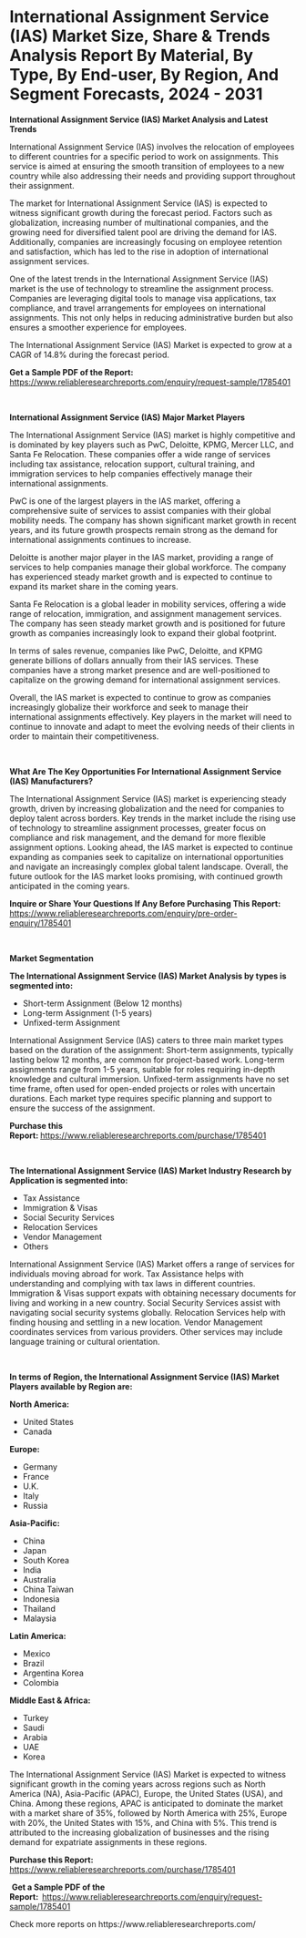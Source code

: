 <p><h1>International Assignment Service (IAS) Market Size, Share & Trends Analysis Report By Material, By Type, By End-user, By Region, And Segment Forecasts, 2024 - 2031</h1></p><p><strong>International Assignment Service (IAS) Market Analysis and Latest Trends</strong></p>
<p><p>International Assignment Service (IAS) involves the relocation of employees to different countries for a specific period to work on assignments. This service is aimed at ensuring the smooth transition of employees to a new country while also addressing their needs and providing support throughout their assignment.</p><p>The market for International Assignment Service (IAS) is expected to witness significant growth during the forecast period. Factors such as globalization, increasing number of multinational companies, and the growing need for diversified talent pool are driving the demand for IAS. Additionally, companies are increasingly focusing on employee retention and satisfaction, which has led to the rise in adoption of international assignment services.</p><p>One of the latest trends in the International Assignment Service (IAS) market is the use of technology to streamline the assignment process. Companies are leveraging digital tools to manage visa applications, tax compliance, and travel arrangements for employees on international assignments. This not only helps in reducing administrative burden but also ensures a smoother experience for employees.</p><p>The International Assignment Service (IAS) Market is expected to grow at a CAGR of 14.8% during the forecast period.</p></p>
<p><strong>Get a Sample PDF of the Report:&nbsp;</strong> <a href="https://www.reliableresearchreports.com/enquiry/request-sample/1785401">https://www.reliableresearchreports.com/enquiry/request-sample/1785401</a></p>
<p>&nbsp;</p>
<p><strong>International Assignment Service (IAS) Major Market Players</strong></p>
<p><p>The International Assignment Service (IAS) market is highly competitive and is dominated by key players such as PwC, Deloitte, KPMG, Mercer LLC, and Santa Fe Relocation. These companies offer a wide range of services including tax assistance, relocation support, cultural training, and immigration services to help companies effectively manage their international assignments.</p><p>PwC is one of the largest players in the IAS market, offering a comprehensive suite of services to assist companies with their global mobility needs. The company has shown significant market growth in recent years, and its future growth prospects remain strong as the demand for international assignments continues to increase.</p><p>Deloitte is another major player in the IAS market, providing a range of services to help companies manage their global workforce. The company has experienced steady market growth and is expected to continue to expand its market share in the coming years.</p><p>Santa Fe Relocation is a global leader in mobility services, offering a wide range of relocation, immigration, and assignment management services. The company has seen steady market growth and is positioned for future growth as companies increasingly look to expand their global footprint.</p><p>In terms of sales revenue, companies like PwC, Deloitte, and KPMG generate billions of dollars annually from their IAS services. These companies have a strong market presence and are well-positioned to capitalize on the growing demand for international assignment services.</p><p>Overall, the IAS market is expected to continue to grow as companies increasingly globalize their workforce and seek to manage their international assignments effectively. Key players in the market will need to continue to innovate and adapt to meet the evolving needs of their clients in order to maintain their competitiveness.</p></p>
<p>&nbsp;</p>
<p><strong>What Are The Key Opportunities For International Assignment Service (IAS) Manufacturers?</strong></p>
<p><p>The International Assignment Service (IAS) market is experiencing steady growth, driven by increasing globalization and the need for companies to deploy talent across borders. Key trends in the market include the rising use of technology to streamline assignment processes, greater focus on compliance and risk management, and the demand for more flexible assignment options. Looking ahead, the IAS market is expected to continue expanding as companies seek to capitalize on international opportunities and navigate an increasingly complex global talent landscape. Overall, the future outlook for the IAS market looks promising, with continued growth anticipated in the coming years.</p></p>
<p><strong>Inquire or Share Your Questions If Any Before Purchasing This Report:</strong> <a href="https://www.reliableresearchreports.com/enquiry/pre-order-enquiry/1785401">https://www.reliableresearchreports.com/enquiry/pre-order-enquiry/1785401</a></p>
<p>&nbsp;</p>
<p><strong>Market Segmentation</strong></p>
<p><strong>The International Assignment Service (IAS) Market Analysis by types is segmented into:</strong></p>
<p><ul><li>Short-term Assignment (Below 12 months)</li><li>Long-term Assignment (1-5 years)</li><li>Unfixed-term Assignment</li></ul></p>
<p><p>International Assignment Service (IAS) caters to three main market types based on the duration of the assignment: Short-term assignments, typically lasting below 12 months, are common for project-based work. Long-term assignments range from 1-5 years, suitable for roles requiring in-depth knowledge and cultural immersion. Unfixed-term assignments have no set time frame, often used for open-ended projects or roles with uncertain durations. Each market type requires specific planning and support to ensure the success of the assignment.</p></p>
<p><strong>Purchase this Report:&nbsp;</strong><a href="https://www.reliableresearchreports.com/purchase/1785401">https://www.reliableresearchreports.com/purchase/1785401</a></p>
<p>&nbsp;</p>
<p><strong>The International Assignment Service (IAS) Market Industry Research by Application is segmented into:</strong></p>
<p><ul><li>Tax Assistance</li><li>Immigration & Visas</li><li>Social Security Services</li><li>Relocation Services</li><li>Vendor Management</li><li>Others</li></ul></p>
<p><p>International Assignment Service (IAS) Market offers a range of services for individuals moving abroad for work. Tax Assistance helps with understanding and complying with tax laws in different countries. Immigration & Visas support expats with obtaining necessary documents for living and working in a new country. Social Security Services assist with navigating social security systems globally. Relocation Services help with finding housing and settling in a new location. Vendor Management coordinates services from various providers. Other services may include language training or cultural orientation.</p></p>
<p>&nbsp;</p>
<p><strong>In terms of Region, the International Assignment Service (IAS) Market Players available by Region are:</strong></p>
<p>
    <p> <strong> North America: </strong>
        <ul>
            <li>United States</li>
            <li>Canada</li>
        </ul>
        </p> 
    <p> <strong> Europe: </strong>
        <ul>
            <li>Germany</li>
            <li>France</li>
            <li>U.K.</li>
            <li>Italy</li>
            <li>Russia</li>
        </ul>
        </p> 
    <p> <strong> Asia-Pacific: </strong>
        <ul>
            <li>China</li>
            <li>Japan</li>
            <li>South Korea</li>
            <li>India</li>
            <li>Australia</li>
            <li>China Taiwan</li>
            <li>Indonesia</li>
            <li>Thailand</li>
            <li>Malaysia</li>
        </ul>
        </p> 
    <p> <strong> Latin America: </strong>
        <ul>
            <li>Mexico</li>
            <li>Brazil</li>
            <li>Argentina Korea</li>
            <li>Colombia</li>
        </ul>
        </p> 
    <p> <strong> Middle East & Africa: </strong>
        <ul>
            <li>Turkey</li>
            <li>Saudi</li>
            <li>Arabia</li>
            <li>UAE</li>
            <li>Korea</li>
        </ul>
    </p>
    </p>
<p><p>The International Assignment Service (IAS) Market is expected to witness significant growth in the coming years across regions such as North America (NA), Asia-Pacific (APAC), Europe, the United States (USA), and China. Among these regions, APAC is anticipated to dominate the market with a market share of 35%, followed by North America with 25%, Europe with 20%, the United States with 15%, and China with 5%. This trend is attributed to the increasing globalization of businesses and the rising demand for expatriate assignments in these regions.</p></p>
<p><strong>Purchase this Report: </strong><a href="https://www.reliableresearchreports.com/purchase/1785401">https://www.reliableresearchreports.com/purchase/1785401</a></p>
<p>&nbsp;<strong>Get a Sample PDF of the Report:&nbsp;&nbsp;</strong><a href="https://www.reliableresearchreports.com/enquiry/request-sample/1785401">https://www.reliableresearchreports.com/enquiry/request-sample/1785401</a></p>
<p><strong></strong></p>
<p>Check more reports on https://www.reliableresearchreports.com/</p>